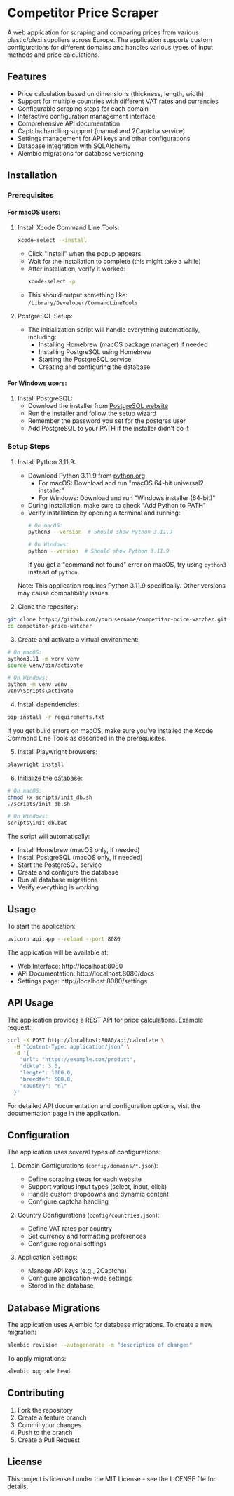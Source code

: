 # Competitor Price Scraper

A web application for scraping and comparing prices from various plastic/plexi suppliers across Europe. The application supports custom configurations for different domains and handles various types of input methods and price calculations.

## Features

- Price calculation based on dimensions (thickness, length, width)
- Support for multiple countries with different VAT rates and currencies
- Configurable scraping steps for each domain
- Interactive configuration management interface
- Comprehensive API documentation
- Captcha handling support (manual and 2Captcha service)
- Settings management for API keys and other configurations
- Database integration with SQLAlchemy
- Alembic migrations for database versioning

## Installation

### Prerequisites

#### For macOS users:
1. Install Xcode Command Line Tools:
   ```bash
   xcode-select --install
   ```
   - Click "Install" when the popup appears
   - Wait for the installation to complete (this might take a while)
   - After installation, verify it worked:
     ```bash
     xcode-select -p
     ```
   - This should output something like: `/Library/Developer/CommandLineTools`

2. PostgreSQL Setup:
   - The initialization script will handle everything automatically, including:
     - Installing Homebrew (macOS package manager) if needed
     - Installing PostgreSQL using Homebrew
     - Starting the PostgreSQL service
     - Creating and configuring the database

#### For Windows users:
1. Install PostgreSQL:
   - Download the installer from [PostgreSQL website](https://www.postgresql.org/download/windows/)
   - Run the installer and follow the setup wizard
   - Remember the password you set for the postgres user
   - Add PostgreSQL to your PATH if the installer didn't do it

### Setup Steps

1. Install Python 3.11.9:
   - Download Python 3.11.9 from [python.org](https://www.python.org/downloads/release/python-3119/)
     - For macOS: Download and run "macOS 64-bit universal2 installer"
     - For Windows: Download and run "Windows installer (64-bit)"
   - During installation, make sure to check "Add Python to PATH"
   - Verify installation by opening a terminal and running:
     ```bash
     # On macOS:
     python3 --version  # Should show Python 3.11.9

     # On Windows:
     python --version  # Should show Python 3.11.9
     ```
     If you get a "command not found" error on macOS, try using `python3` instead of `python`.

   Note: This application requires Python 3.11.9 specifically. Other versions may cause compatibility issues.

2. Clone the repository:
```bash
git clone https://github.com/yourusername/competitor-price-watcher.git
cd competitor-price-watcher
```

3. Create and activate a virtual environment:
```bash
# On macOS:
python3.11 -m venv venv
source venv/bin/activate

# On Windows:
python -m venv venv
venv\Scripts\activate
```

4. Install dependencies:
```bash
pip install -r requirements.txt
```
If you get build errors on macOS, make sure you've installed the Xcode Command Line Tools as described in the prerequisites.



5. Install Playwright browsers:
```bash
playwright install
```

6. Initialize the database:
```bash
# On macOS:
chmod +x scripts/init_db.sh
./scripts/init_db.sh

# On Windows:
scripts\init_db.bat
```
The script will automatically:
- Install Homebrew (macOS only, if needed)
- Install PostgreSQL (macOS only, if needed)
- Start the PostgreSQL service
- Create and configure the database
- Run all database migrations
- Verify everything is working

## Usage

To start the application:

```bash
uvicorn api:app --reload --port 8080
```

The application will be available at:
- Web Interface: http://localhost:8080
- API Documentation: http://localhost:8080/docs
- Settings page: http://localhost:8080/settings

## API Usage

The application provides a REST API for price calculations. Example request:

```bash
curl -X POST http://localhost:8080/api/calculate \
  -H "Content-Type: application/json" \
  -d '{
    "url": "https://example.com/product",
    "dikte": 3.0,
    "lengte": 1000.0,
    "breedte": 500.0,
    "country": "nl"
  }'
```

For detailed API documentation and configuration options, visit the documentation page in the application.

## Configuration

The application uses several types of configurations:

1. Domain Configurations (`config/domains/*.json`):
   - Define scraping steps for each website
   - Support various input types (select, input, click)
   - Handle custom dropdowns and dynamic content
   - Configure captcha handling

2. Country Configurations (`config/countries.json`):
   - Define VAT rates per country
   - Set currency and formatting preferences
   - Configure regional settings

3. Application Settings:
   - Manage API keys (e.g., 2Captcha)
   - Configure application-wide settings
   - Stored in the database

## Database Migrations

The application uses Alembic for database migrations. To create a new migration:

```bash
alembic revision --autogenerate -m "description of changes"
```

To apply migrations:

```bash
alembic upgrade head
```

## Contributing

1. Fork the repository
2. Create a feature branch
3. Commit your changes
4. Push to the branch
5. Create a Pull Request

## License

This project is licensed under the MIT License - see the LICENSE file for details.
